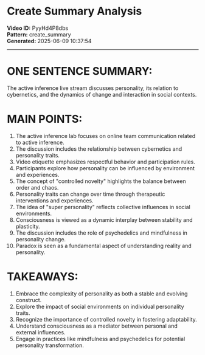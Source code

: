 # Create Summary Analysis

**Video ID:** PyyHd4P8dbs  
**Pattern:** create_summary  
**Generated:** 2025-06-09 10:37:54  

---

# ONE SENTENCE SUMMARY:
The active inference live stream discusses personality, its relation to cybernetics, and the dynamics of change and interaction in social contexts.

# MAIN POINTS:
1. The active inference lab focuses on online team communication related to active inference.
2. The discussion includes the relationship between cybernetics and personality traits.
3. Video etiquette emphasizes respectful behavior and participation rules.
4. Participants explore how personality can be influenced by environment and experiences.
5. The concept of "controlled novelty" highlights the balance between order and chaos.
6. Personality traits can change over time through therapeutic interventions and experiences.
7. The idea of "super personality" reflects collective influences in social environments.
8. Consciousness is viewed as a dynamic interplay between stability and plasticity.
9. The discussion includes the role of psychedelics and mindfulness in personality change.
10. Paradox is seen as a fundamental aspect of understanding reality and personality.

# TAKEAWAYS:
1. Embrace the complexity of personality as both a stable and evolving construct.
2. Explore the impact of social environments on individual personality traits.
3. Recognize the importance of controlled novelty in fostering adaptability.
4. Understand consciousness as a mediator between personal and external influences.
5. Engage in practices like mindfulness and psychedelics for potential personality transformation.